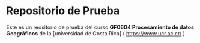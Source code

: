 # Repositorio de Prueba 
Este es un reositorio de prueba del curso **GF0604 Procesamiento de datos Geográficos** de la [universidad de Costa Rica] ( https://www.ucr.ac.cr/ )
